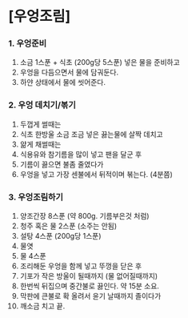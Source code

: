 # [우엉조림] #

### 1. 우엉준비 ###
1. 소금 1스푼 + 식초 (200g당 5스푼) 넣은 물을 준비하고
2. 우엉을 다듬으면서 물에 담궈둔다.
3. 하얀 상태에서 물에 씻어준다.

### 2. 우엉 데치기/볶기 ###
1. 두껍게 썰때는
2. 식초 한방울 소금 조금 넣은 끓는물에 살짝 데치고
3. 얆게 채썰때는
4. 식용유와 참기름을 많이 넣고 팬을 달군 후
5. 기름이 끓으면 불좀 줄였다가
6. 우엉을 넣고 가장 센불에서 뒤적이며 볶는다. (4분쯤)
 
### 3. 우엉조림하기 ###
1. 양조간장 8스푼 (약 800g. 기름부은것 처럼)
2. 청주 혹은 물 2스푼 (소주는 안됨)
3. 설탕 4스푼 (200g당 1스푼) 
4. 물엿
5. 물 4스푼
6. 조리해둔 우엉을 함께 넣고 뚜껑을 닫은 후 
7. 기포가 작은 방울이 될때까지 (물 없어질때까지) 
8. 한번씩 뒤집으며 중간불로 끓인다. 약 15분 소요.
9. 막판에 큰불로 확 올려서 윤기 날때까지 졸이다가 
10. 깨소금 치고 끝.